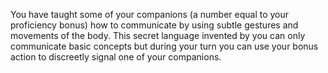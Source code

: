 You have taught some of your companions (a number equal to your proficiency bonus) how to communicate by using subtle gestures and movements of the body. This secret language invented by you can only communicate basic concepts but during your turn you can use your bonus action to discreetly signal one of your companions.